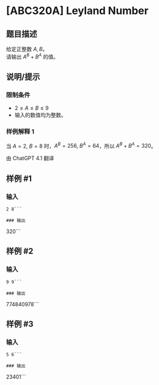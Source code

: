 # [ABC320A] Leyland Number

## 题目描述

给定正整数 $A,B$。  
请输出 $A^B+B^A$ 的值。

## 说明/提示

### 限制条件

- $2\leq A\leq B\leq 9$
- 输入的数值均为整数。

### 样例解释 1

当 $A=2,\ B=8$ 时，$A^B=256,\ B^A=64$，所以 $A^B+B^A=320$。

由 ChatGPT 4.1 翻译

## 样例 #1

### 输入

```
2 8```

### 输出

```
320```

## 样例 #2

### 输入

```
9 9```

### 输出

```
774840978```

## 样例 #3

### 输入

```
5 6```

### 输出

```
23401```

